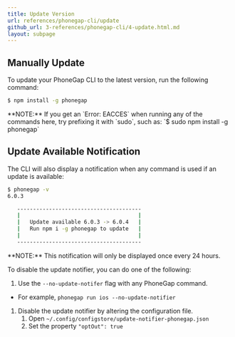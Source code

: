 ```yaml
---
title: Update Version
url: references/phonegap-cli/update
github_url: 3-references/phonegap-cli/4-update.html.md
layout: subpage
---
```


## Manually Update

To update your PhoneGap CLI to the latest version, run the following command:

```bash
$ npm install -g phonegap
```

<div class="alert--info">**NOTE:** If you get an `Error: EACCES` when running any of the commands here, try prefixing it with `sudo`, such as: `$ sudo npm install -g phonegap` </div>

## Update Available Notification

The CLI will also display a notification when any command is used if an update is available:

```bash
$ phonegap -v
6.0.3

   ---------------------------------------
   |                                     |
   |   Update available 6.0.3 -> 6.0.4   |
   |   Run npm i -g phonegap to update   |
   |                                     |
   ---------------------------------------
```

<div class="alert--info">**NOTE:** This notification will only be displayed once every 24 hours.</div>

To disable the update notifier, you can do one of the following:

1. Use the `--no-update-notifer` flag with any PhoneGap command.
  * For example, `phonegap run ios --no-update-notifier`
1. Disable the update notifier by altering the configuration file.
    1. Open `~/.config/configstore/update-notifier-phonegap.json`
    1. Set the property `"optOut": true`
